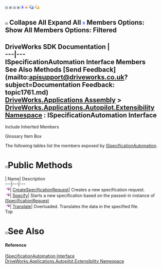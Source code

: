 ![](dotnetimages/collapse.gif) ![](dotnetimages/expand.gif) ![](dotnetimages/collapse.gif) ![](dotnetimages/expand.gif) ![](dotnetimages/drpdown.gif) ![](dotnetimages/drpdown_orange.gif) ![](dotnetimages/copycode.gif) ![](dotnetimages/copycodeHighlight.gif)

![](dotnetimages/collapse.gif) Collapse All Expand All ![](dotnetimages/drpdown.gif) Members Options: Show All  Members Options: Filtered   
---  
DriveWorks SDK Documentation  |   
---|---  
ISpecificationAutomation Interface Members   
See Also Methods [Send Feedback](mailto:apisupport@driveworks.co.uk?subject=Documentation Feedback: topic1761.md)  
[DriveWorks.Applications Assembly](topic13.md) > [DriveWorks.Applications.Autopilot.Extensibility Namespace](topic1633.md) : ISpecificationAutomation Interface  
---  
  
Include Inherited Members    


Glossary Item Box

The following tables list the members exposed by [ISpecificationAutomation](topic1761.md).

# ![](dotnetimages/collapse.gif)Public Methods

| Name| Description  
---|---|---  
![ Method](dotnetimages/Method.gif)| [CreateSpecificationRequest](topic1766.md)| Creates a new specification request.   
![ Method](dotnetimages/Method.gif)| [Specify](topic1767.md)| Starts a new specification based on the passed-in instance of [ISpecificationRequest](topic1778.md)  
![ Method](dotnetimages/Method.gif)| [Translate](topic1768.md)| Overloaded. Translates the data in the specified file.   
Top

# ![](dotnetimages/collapse.gif)See Also

#### Reference

[ISpecificationAutomation Interface](topic1761.md)   
[DriveWorks.Applications.Autopilot.Extensibility Namespace](topic1633.md)


